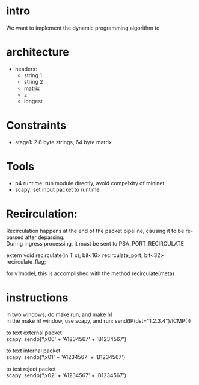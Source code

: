 # intro
We want to implement the dynamic programming algorithm to

# architecture

- headers:
  - string 1
  - string 2
  - matrix
  - z
  - longest

# Constraints

- stage1: 2 8 byte strings, 64 byte matrix

# Tools

- p4 runtime: run module directly, avoid compelxity of mininet
- scapy: set input packet to runtime

# Recirculation:

Recirculation happens at the end of the packet pipeline, causing it to be re-parsed after deparsing.  
During ingress processing, it must be sent to PSA_PORT_RECIRCULATE  

extern void recirculate<T>(in T x);
bit<16> recirculate_port;
bit<32> recirculate_flag;

for v1model, this is accomplished with the method recirculate(meta)

# instructions
in two windows, do make run, and make h1  
in the make h1 window, use scapy, and run: send(IP(dst="1.2.3.4")/ICMP())

to text external packet  
scapy: sendp('\x00' + 'A1234567' + 'B1234567')

to text internal packet  
scapy: sendp('\x01' + 'A1234567' + 'B1234567')

to test reject packet  
scapy: sendp('\x02' + 'A1234567' + 'B1234567')